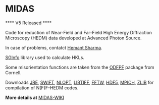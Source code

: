 # MIDAS

**** V5 Released ****

Code for reduction of Near-Field and Far-Field High Energy Diffraction Microscopy (HEDM) data developed at Advanced Photon Source.

In case of problems, contatct [Hemant Sharma](mailto:hsharma@anl.gov?subject=[MIDAS]%20From%20Github).

[SGInfo](http://cci.lbl.gov/sginfo/) library used to calculate HKLs.

Some misorientation functions are taken from the [ODFPF](https://anisotropy.mae.cornell.edu/onr/Matlab/matlab-functions.html) package from Cornell.

Downloads [JRE](https://www.oracle.com/java/technologies/javase-jre8-downloads.html), [SWIFT](http://swift-lang.org/main/), [NLOPT](https://nlopt.readthedocs.io/en/latest/), [LIBTIFF](http://www.libtiff.org/), [FFTW](http://www.fftw.org/), [HDF5](https://www.hdfgroup.org/solutions/hdf5/), [MPICH](https://www.mpich.org/), [ZLIB](https://zlib.net/) for compilation of N(F)F-HEDM codes.

**More details at** [MIDAS-WIKI](https://github.com/marinerhemant/MIDAS/wiki)
